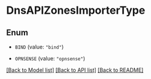 # DnsAPIZonesImporterType

## Enum


* `BIND` (value: `"bind"`)

* `OPNSENSE` (value: `"opnsense"`)


[[Back to Model list]](../README.md#documentation-for-models) [[Back to API list]](../README.md#documentation-for-api-endpoints) [[Back to README]](../README.md)


